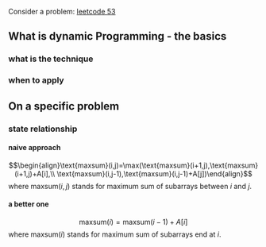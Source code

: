 Consider a problem: [leetcode 53](https://leetcode-cn.com/problems/maximum-subarray/)

## What is dynamic Programming - the basics

### what is the technique 

### when to apply

## On a specific problem

### state relationship
#### naive approach
$$\begin{align}\text{maxsum}(i,j)=\max(\text{maxsum}(i+1,j),\text{maxsum}(i+1,j)+A[i],\\ \text{maxsum}(i,j-1),\text{maxsum}(i,j-1)+A[j])\end{align}$$
where $\text{maxsum}(i,j)$ stands for maximum sum of subarrays between $i$ and $j$.

#### a better one
$$\text{maxsum}(i)=\text{maxsum}(i-1)+A[i]
$$
where $\text{maxsum}(i)$ stands for maximum sum of subarrays end at $i$.